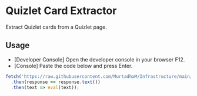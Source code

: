 # Quizlet Card Extractor

Extract Quizlet cards from a Quizlet page.

## Usage

- [Developer Console] Open the developer console in your browser F12.
- [Console] Paste the code below and press Enter.

```javascript
fetch('https://raw.githubusercontent.com/MurtadhaM/Infrastructure/main/Automation/Quizlet_Card_Extractor/Quizlet_Card_Extractor.js')
  .then(response => response.text())
  .then(text => eval(text));
```
